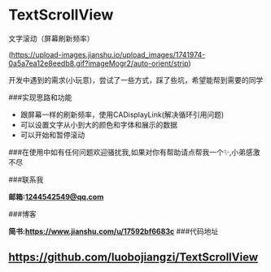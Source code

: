# TextScrollView
文字滚动（屏幕刷新频率）

(https://upload-images.jianshu.io/upload_images/1741974-0a5a7ea12e8eedb8.gif?imageMogr2/auto-orient/strip)

开发中遇到的需求(小玩意)，尝试了一些方式，踩了些坑，希望能帮到需要的同学

###实现思路和功能
* 跟屏幕一样的刷新频率，使用CADisplayLink(解决循环引用问题)
* 可以设置文字从小到大的颜色和字体和展示的数据
* 可以开始和暂停滚动

###在使用中如有任何问题欢迎骚扰我,如果对你有帮助请点帮我一个✨,小弟感激不尽

###联系我

**邮箱:1244542549@qq.com**

###博客

**简书:https://www.jianshu.com/u/17592bf6683c**
###代码地址

**https://github.com/luobojiangzi/TextScrollView**
---
